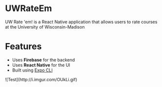# UWRateEm
<p>UW Rate 'em! is a React Native application that allows users to rate courses at the University of Wisconsin-Madison

# Features
<ul>
<li>Uses <b>Firebase</b> for the backend</li>
<li>Uses <b>React Native</b> for the UI</li>
<li>Built using <a href="https://expo.io/tools#cli">Expo CLI</a>
</ul>
![Test](http://i.imgur.com/OUkLi.gif)

